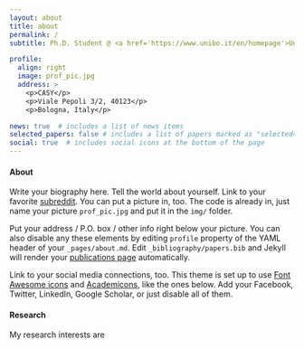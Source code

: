 ```yaml
---
layout: about
title: about
permalink: /
subtitle: Ph.D. Student @ <a href='https://www.unibo.it/en/homepage'>University of Bologna</a>.

profile:
  align: right
  image: prof_pic.jpg
  address: >
    <p>CASY</p>
    <p>Viale Pepoli 3/2, 40123</p>
    <p>Bologna, Italy</p>

news: true  # includes a list of news items
selected_papers: false # includes a list of papers marked as "selected={true}"
social: true  # includes social icons at the bottom of the page
---
```


#### About

Write your biography here. Tell the world about yourself. Link to your favorite [subreddit](http://reddit.com). You can put a picture in, too. The code is already in, just name your picture `prof_pic.jpg` and put it in the `img/` folder.

Put your address / P.O. box / other info right below your picture. You can also disable any these elements by editing `profile` property of the YAML header of your `_pages/about.md`. Edit `_bibliography/papers.bib` and Jekyll will render your [publications page](/al-folio/publications/) automatically.

Link to your social media connections, too. This theme is set up to use [Font Awesome icons](http://fortawesome.github.io/Font-Awesome/) and [Academicons](https://jpswalsh.github.io/academicons/), like the ones below. Add your Facebook, Twitter, LinkedIn, Google Scholar, or just disable all of them.

#### Research

My research interests are
